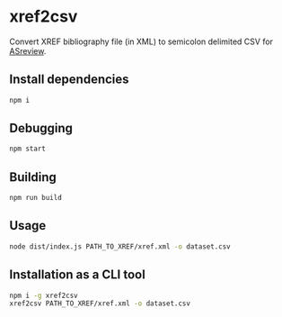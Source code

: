# xref2csv

Convert XREF bibliography file (in XML) to semicolon delimited CSV for [ASreview](https://asreview.nl).

## Install dependencies

```bash
npm i
```

## Debugging

```bash
npm start
```

## Building

```bash
npm run build
```

## Usage

```bash
node dist/index.js PATH_TO_XREF/xref.xml -o dataset.csv
```

## Installation as a CLI tool

```bash
npm i -g xref2csv
xref2csv PATH_TO_XREF/xref.xml -o dataset.csv
```

